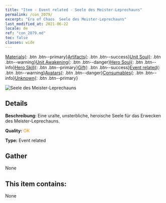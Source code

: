 ```yaml
---
title: "Item - Event related - Seele des Meister-Leprechauns"
permalink: /con_2079/
excerpt: "Era of Chaos  Seele des Meister-Leprechauns"
last_modified_at: 2021-06-22
locale: de
ref: "con_2079.md"
toc: false
classes: wide
---
```

 [Materials](/ItemsDE/){: .btn .btn--primary}[Artifacts](/ItemsDE/Artifacts/){: .btn .btn--success}[Unit Soul](/ItemsDE/UnitSoul/){: .btn .btn--warning}[Unit Awakening](/ItemsDE/UnitAwakening/){: .btn .btn--danger}[Hero Soul](/ItemsDE/HeroSoul/){: .btn .btn--info}[Hero Skill](/ItemsDE/HeroSkill/){: .btn .btn--primary}[Gift](/ItemsDE/Gift/){: .btn .btn--success}[Event related](/ItemsDE/Events/){: .btn .btn--warning}[Avatars](/ItemsDE/Avatars/){: .btn .btn--danger}[Consumables](/ItemsDE/Consumables/){: .btn .btn--info}[Unknown](/ItemsDE/Unknown/){: .btn .btn--primary}

 ![Seele des Meister-Leprechauns](/images/t/juexing_909.jpg)

## Details
 **Beschreibung:** Eine uralte, unsterbliche, heroische Seele für das Erwecken des Meister-Leprechauns.

 **Quality:** <span style="color: #FF8C00">OK</span>

 **Type:** Event related

## Gather

  None

## This item contains:

  None

